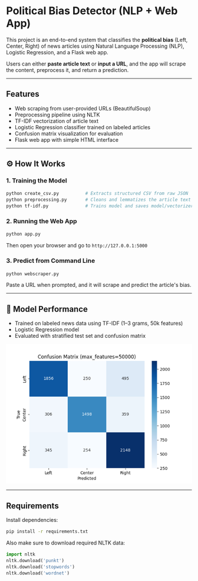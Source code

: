 
# Political Bias Detector (NLP + Web App)

This project is an end-to-end system that classifies the **political bias** (Left, Center, Right) of news articles using Natural Language Processing (NLP), Logistic Regression, and a Flask web app.

Users can either **paste article text** or **input a URL**, and the app will scrape the content, preprocess it, and return a prediction.

---

## Features

- Web scraping from user-provided URLs (BeautifulSoup)
- Preprocessing pipeline using NLTK
- TF-IDF vectorization of article text
- Logistic Regression classifier trained on labeled articles
- Confusion matrix visualization for evaluation
- Flask web app with simple HTML interface

---

## ⚙️ How It Works

### 1. Training the Model

```bash
python create_csv.py          # Extracts structured CSV from raw JSON
python preprocessing.py       # Cleans and lemmatizes the article text
python tf-idf.py              # Trains model and saves model/vectorizer
```

### 2. Running the Web App

```bash
python app.py
```

Then open your browser and go to `http://127.0.0.1:5000`

### 3. Predict from Command Line

```bash
python webscraper.py
```
Paste a URL when prompted, and it will scrape and predict the article's bias.

---

## 🧪 Model Performance

- Trained on labeled news data using TF-IDF (1–3 grams, 50k features)
- Logistic Regression model
- Evaluated with stratified test set and confusion matrix

![Confusion Matrix](confusion_matrix.png)

---

## Requirements

Install dependencies:

```bash
pip install -r requirements.txt
```
Also make sure to download required NLTK data:

```python
import nltk
nltk.download('punkt')
nltk.download('stopwords')
nltk.download('wordnet')
```

